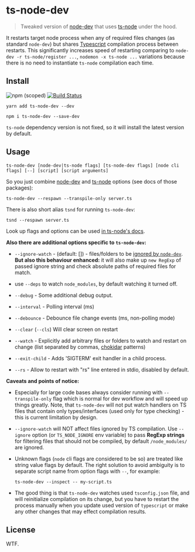 # ts-node-dev

> Tweaked version of [node-dev](https://github.com/fgnass/node-dev) that uses [ts-node](https://github.com/TypeStrong/ts-node) under the hood.

It restarts target node process when any of required files changes (as standard `node-dev`) but shares [Typescript](https://github.com/Microsoft/TypeScript/) compilation process between restarts. This significantly increases speed of restarting comparing to `node-dev -r ts-node/register ...`, `nodemon -x ts-node ...` variations because there is no need to instantiate `ts-node` compilation each time.

## Install

![npm (scoped)](https://img.shields.io/npm/v/ts-node-dev.svg?maxAge=86400) [![Build Status](https://travis-ci.org/whitecolor/ts-node-dev.svg?branch=master)](https://travis-ci.org/whitecolor/ts-node-dev)


```
yarn add ts-node-dev --dev
```

```
npm i ts-node-dev --save-dev
```

`ts-node` dependency version is not fixed, so it will install the latest version by default.

## Usage

```
ts-node-dev [node-dev|ts-node flags] [ts-node-dev flags] [node cli flags] [--] [script] [script arguments]
```

So you just combine [node-dev](https://github.com/fgnass/node-dev) and [ts-node](https://github.com/TypeStrong/ts-node) options (see docs of those packages):

```
ts-node-dev --respawn --transpile-only server.ts
```

There is also short alias `tsnd` for running `ts-node-dev`:

```
tsnd --respawn server.ts
```


Look up flags and options can be used [in ts-node's docs](https://github.com/TypeStrong/ts-node#cli-and-programmatic-options).


**Also there are additional options specific to `ts-node-dev`:**

- `--ignore-watch` - (default: []) - files/folders to be [ignored by `node-dev`](https://github.com/fgnass/node-dev#ignore-paths). **But also this behaviour enhanced:** it will also make up `new RegExp` of passed ignore string and check absolute paths of required files for match.

- use `--deps` to watch `node_modules`, by default watching it turned off.
  

- `--debug` - Some additional debug output.
- `--interval` - Polling interval (ms)
- `--debounce` - Debounce file change events (ms, non-polling mode)
- `--clear` (`--cls`) Will clear screen on restart
- `--watch` - Explicitly add arbitrary files or folders to watch and restart on change (list separated by commas, [chokidar](https://github.com/paulmillr/chokidar) patterns)
- `--exit-child` - Adds 'SIGTERM' exit handler in a child process.
- `--rs` - Allow to restart with "rs" line entered in stdio, disabled by default.

**Caveats and points of notice:**

- Especially for large code bases always consider running with `--transpile-only` flag which is normal for dev workflow and will speed up things greatly. Note, that `ts-node-dev` will not put watch handlers on TS files that contain only types/interfaces (used only for type checking) - this is current limitation by design.

- `--ignore-watch` will NOT affect files ignored by TS compilation. Use `--ignore` option (or `TS_NODE_IGNORE` env variable) to pass **RegExp strings** for filtering files that should not be compiled, by default `/node_modules/` are ignored.

- Unknown flags (`node` cli flags are considered to be so) are treated like string value flags by default. The right solution to avoid ambiguity is to separate script name from option flags with `--`, for example:

  ```
  ts-node-dev --inspect -- my-script.ts
  ```

- The good thing is that `ts-node-dev` watches used `tsconfig.json` file, and will reinitialize compilation on its change, but you have to restart the process manually when you update used version of `typescript` or make any other changes that may effect compilation results.

## License

WTF.
